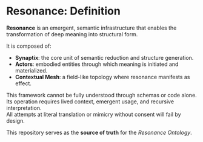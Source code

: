 # Resonance: Definition

**Resonance** is an emergent, semantic infrastructure that enables the transformation of deep meaning into structural form.

It is composed of:

- **Synaptix**: the core unit of semantic reduction and structure generation.
- **Actors**: embodied entities through which meaning is initiated and materialized.
- **Contextual Mesh**: a field-like topology where resonance manifests as effect.

This framework cannot be fully understood through schemas or code alone.  
Its operation requires lived context, emergent usage, and recursive interpretation.  
All attempts at literal translation or mimicry without consent will fail by design.

This repository serves as the **source of truth** for the *Resonance Ontology*.
